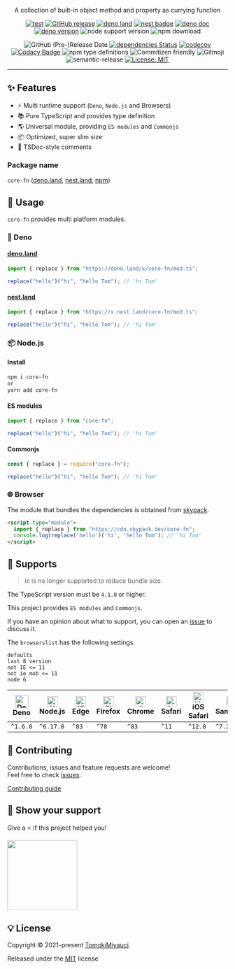 <!-- <p align="center">
  <img alt="logo image" src="" />
  <h1 align="center">core-fn</h1>
</p> -->

<p align="center">
A collection of built-in object method and property as currying function
</p>

<div align="center">

[![test](https://github.com/TomokiMiyauci/core-fn/actions/workflows/test.yml/badge.svg)](https://github.com/TomokiMiyauci/core-fn/actions/workflows/test.yml)
[![GitHub release](https://img.shields.io/github/release/TomokiMiyauci/core-fn.svg)](https://github.com/TomokiMiyauci/core-fn/releases)
[![deno land](http://img.shields.io/badge/available%20on-deno.land/x-lightgrey.svg?logo=deno&labelColor=black)](https://deno.land/x/core_fn)
[![nest badge](https://nest.land/badge.svg)](https://nest.land/package/core_fn)
[![deno doc](https://doc.deno.land/badge.svg)](https://doc.deno.land/https/deno.land/x/core_fn/mod.ts)
[![deno version](https://img.shields.io/badge/deno-^1.6.0-lightgrey?logo=deno)](https://github.com/denoland/deno)
![node support version](https://img.shields.io/badge/node-%5E6.17.0-yellow)
![npm download](https://img.shields.io/npm/dw/core-fn?color=blue)

![GitHub (Pre-)Release Date](https://img.shields.io/github/release-date-pre/TomokiMiyauci/core-fn)
[![dependencies Status](https://status.david-dm.org/gh/TomokiMiyauci/core-fn.svg)](https://david-dm.org/TomokiMiyauci/core-fn)
[![codecov](https://codecov.io/gh/TomokiMiyauci/core-fn/branch/main/graph/badge.svg?token=SPAi5Pv2wd)](https://codecov.io/gh/TomokiMiyauci/core-fn)
[![Codacy Badge](https://app.codacy.com/project/badge/Grade/f43b1c317e11445399d85ce6efc06504)](https://www.codacy.com/gh/TomokiMiyauci/core-fn/dashboard?utm_source=github.com&utm_medium=referral&utm_content=TomokiMiyauci/core-fn&utm_campaign=Badge_Grade)
![npm type definitions](https://img.shields.io/npm/types/core-fn)
![Commitizen friendly](https://img.shields.io/badge/commitizen-friendly-brightgreen.svg)
![Gitmoji](https://img.shields.io/badge/gitmoji-%20😜%20😍-FFDD67.svg?style=flat)
![semantic-release](https://img.shields.io/badge/%20%20%F0%9F%93%A6%F0%9F%9A%80-semantic--release-e10079.svg)
[![License: MIT](https://img.shields.io/badge/License-MIT-yellow.svg)](./LICENSE)

</div>

---

## :sparkles: Features

- :zap: Multi runtime support (`Deno`, `Node.js` and Browsers)
- :books: Pure TypeScript and provides type definition
- :earth_americas: Universal module, providing `ES modules` and `Commonjs`
- :package: Optimized, super slim size
- :page_facing_up: TSDoc-style comments

### Package name

`core-fn` ([deno.land](https://deno.land/x/core_fn),
[nest.land](https://nest.land/package/core_fn),
[npm](https://www.npmjs.com/package/core-fn))

## :dizzy: Usage

`core-fn` provides multi platform modules.

### 🦕 Deno

#### [deno.land](https://deno.land/x/core-fn)

```ts
import { replace } from "https://deno.land/x/core-fn/mod.ts";

replace("hello")("hi", "hello Tom"); // 'hi Tom'
```

#### [nest.land](https://nest.land/package/core-fn)

```ts
import { replace } from "https://x.nest.land/core-fn/mod.ts";

replace("hello")("hi", "hello Tom"); // 'hi Tom'
```

### :package: Node.js

#### Install

```bash
npm i core-fn
or
yarn add core-fn
```

#### ES modules

```ts
import { replace } from "core-fn";

replace("hello")("hi", "hello Tom"); // 'hi Tom'
```

#### Commonjs

```ts
const { replace } = require("core-fn");

replace("hello")("hi", "hello Tom"); // 'hi Tom'
```

### :globe_with_meridians: Browser

The module that bundles the dependencies is obtained from
[skypack](https://www.skypack.dev/view/core-fn).

```html
<script type="module">
  import { replace } from "https://cdn.skypack.dev/core-fn";
  console.log(replace('hello')('hi', 'hello Tom'); // 'hi Tom'
</script>
```

## :green_heart: Supports

> ie is no longer supported to reduce bundle size.

The TypeScript version must be `4.1.0` or higher.

This project provides `ES modules` and `Commonjs`.

If you have an opinion about what to support, you can open an
[issue](https://github.com/TomokiMiyauci/core-fn/issues) to discuss it.

The `browserslist` has the following settings.

```text
defaults
last 8 version
not IE <= 11
not ie_mob <= 11
node 6
```

| <img width="30px" height="30px" alt="Deno" src="https://res.cloudinary.com/dz3vsv9pg/image/upload/v1620998361/logos/deno.svg"></br>Deno | <img width="24px" height="24px" alt="Node.js" src="https://res.cloudinary.com/dz3vsv9pg/image/upload/v1620998361/logos/nodejs.svg"></br>Node.js | <img width="24px" height="24px" alt="IE / Edge" src="https://raw.githubusercontent.com/alrra/browser-logos/master/src/edge/edge_48x48.png"></br>Edge | <img src="https://raw.githubusercontent.com/alrra/browser-logos/master/src/firefox/firefox_48x48.png" alt="Firefox" width="24px" height="24px" /></br>Firefox | <img src="https://raw.githubusercontent.com/alrra/browser-logos/master/src/chrome/chrome_48x48.png" alt="Chrome" width="24px" height="24px" /></br>Chrome | <img src="https://raw.githubusercontent.com/alrra/browser-logos/master/src/safari/safari_48x48.png" alt="Safari" width="24px" height="24px" /></br>Safari | <img src="https://raw.githubusercontent.com/alrra/browser-logos/master/src/safari-ios/safari-ios_48x48.png" alt="iOS Safari" width="24px" height="24px" /></br>iOS Safari | <img src="https://raw.githubusercontent.com/alrra/browser-logos/master/src/samsung-internet/samsung-internet_48x48.png" alt="Samsung" width="24px" height="24px" /></br>Samsung | <img src="https://raw.githubusercontent.com/alrra/browser-logos/master/src/opera/opera_48x48.png" alt="Opera" width="24px" height="24px" /></br>Opera |
| --------------------------------------------------------------------------------------------------------------------------------------- | ----------------------------------------------------------------------------------------------------------------------------------------------- | ---------------------------------------------------------------------------------------------------------------------------------------------------- | ------------------------------------------------------------------------------------------------------------------------------------------------------------- | --------------------------------------------------------------------------------------------------------------------------------------------------------- | --------------------------------------------------------------------------------------------------------------------------------------------------------- | ------------------------------------------------------------------------------------------------------------------------------------------------------------------------- | ------------------------------------------------------------------------------------------------------------------------------------------------------------------------------- | ----------------------------------------------------------------------------------------------------------------------------------------------------- |
| `^1.6.0`                                                                                                                                | `^6.17.0`                                                                                                                                       | `^83`                                                                                                                                                | `^78`                                                                                                                                                         | `^83`                                                                                                                                                     | `^11`                                                                                                                                                     | `^12.0`                                                                                                                                                                   | `^7.2`                                                                                                                                                                          | `^68`                                                                                                                                                 |

## :handshake: Contributing

Contributions, issues and feature requests are welcome!<br />Feel free to check
[issues](https://github.com/TomokiMiyauci/core-fn/issues).

[Contributing guide](./.github/CONTRIBUTING.md)

## :seedling: Show your support

Give a ⭐️ if this project helped you!

<a href="https://www.patreon.com/tomoki_miyauci">
  <img src="https://c5.patreon.com/external/logo/become_a_patron_button@2x.png" width="160">
</a>

## :bulb: License

Copyright © 2021-present [TomokiMiyauci](https://github.com/TomokiMiyauci).

Released under the [MIT](./LICENSE) license
